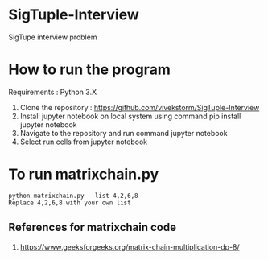 # SigTuple-Interview
SigTupe interview problem
# How to run the program
Requirements : Python 3.X
1. Clone the repository : https://github.com/vivekstorm/SigTuple-Interview
2. Install jupyter notebook on local system using command pip install jupyter notebook
3. Navigate to the repository and run command jupyter notebook
4. Select run cells from jupyter notebook

# To run matrixchain.py
```
python matrixchain.py --list 4,2,6,8
Replace 4,2,6,8 with your own list
```
## References for matrixchain code
 1. https://www.geeksforgeeks.org/matrix-chain-multiplication-dp-8/
